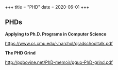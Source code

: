 +++
title = "PHD"
date = 2020-06-01
+++

## PHDs

**Applying to Ph.D. Programs in Computer Science**

https://www.cs.cmu.edu/~harchol/gradschooltalk.pdf


**The PHD Grind**

http://pgbovine.net/PhD-memoir/pguo-PhD-grind.pdf
